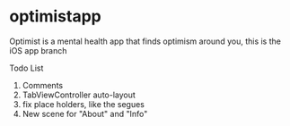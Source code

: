 # optimistapp
Optimist is a mental health app that finds optimism around you, this is the iOS app branch

Todo List

1. Comments
2. TabViewController auto-layout
3. fix place holders, like the segues
4. New scene for "About" and "Info"
